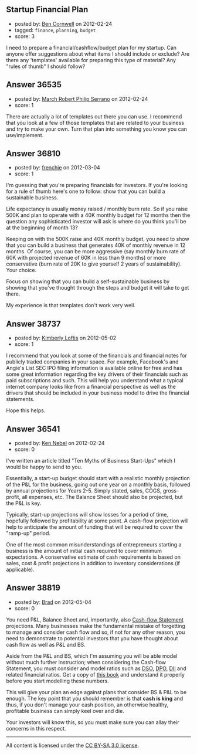## Startup Financial Plan

- posted by: [Ben Cornwell](https://stackexchange.com/users/-1/16605-ben-cornwell) on 2012-02-24
- tagged: `finance`, `planning`, `budget`
- score: 3

I need to prepare a financial/cashflow/budget plan for my startup. Can anyone offer suggestions about what items I should include or exclude? Are there any 'templates' available for preparing this type of material? Any "rules of thumb" I should follow? 





## Answer 36535

- posted by: [March Robert Philip Serrano](https://stackexchange.com/users/-1/16119-march-robert-philip-serrano) on 2012-02-24
- score: 1

There are actually a lot of templates out there you can use. I recommend that you look at a few of those templates that are related to your business and try to make your own. Turn that plan into something you know you can use/implement.


## Answer 36810

- posted by: [frenchie](https://stackexchange.com/users/-1/15155-frenchie) on 2012-03-04
- score: 1

I'm guessing that you're preparing financials for investors. If you're looking for a rule of thumb here's one to follow: show that you can build a sustainable business.

Life expectancy is usually money raised / monthly burn rate. So if you raise 500K and plan to operate with a 40K monthly budget for 12 months then the question any sophisticated investor will ask is where do you think you'll be at the beginning of month 13?

Keeping on with the 500K raise and 40K monthly budget, you need to show that you can build a business that generates 40K of monthly revenue in 12 months. Of course, you can be more aggressive (say monthly burn rate of 60K with projected revenue of 60K in less than 9 months) or more conservative (burn rate of 20K to give yourself 2 years of sustainability). Your choice.

Focus on showing that you can build a self-sustainable business by showing that you've thought through the steps and budget it will take to get there.

My experience is that templates don't work very well.


## Answer 38737

- posted by: [Kimberly Loftis](https://stackexchange.com/users/-1/17777-kimberly-loftis) on 2012-05-02
- score: 1

I recommend that you look at some of the financials and financial notes for publicly traded companies in your space. For example, Facebook's and Angie's List SEC IPO filing information is available online for free and has some great information regarding the key drivers of their financials such as paid subscriptions and such.  This will help you understand what a typical internet company looks like from a financial perspective as well as the drivers that should be included in your business model to drive the financial statements.

Hope this helps.


## Answer 36541

- posted by: [Ken Nebel](https://stackexchange.com/users/-1/16610-ken-nebel) on 2012-02-24
- score: 0

I've written an article titled "Ten Myths of Business Start-Ups" which I would be happy to send to you.

Essentially, a start-up budget should start with a realistic monthly projection of the P&L for the business, going out one year on a monthly basis, followed by annual projections for Years 2-5. Simply stated, sales, COGS, gross-profit, all expenses, etc. The Balance Sheet should also be projected, but the P&L is key.

Typically, start-up projections will show losses for a period of time, hopefully followed by profitability at some point. A cash-flow projection will help to anticipate the amount of funding that will be required to cover the "ramp-up" period.

One of the most common misunderstandings of entrepreneurs starting a business is the amount of initial cash required to cover minimum expectations.  A conservative estimate of cash requirements is based on sales, cost & profit projections in addition to inventory considerations (if applicable).




## Answer 38819

- posted by: [Brad](https://stackexchange.com/users/-1/17731-brad) on 2012-05-04
- score: 0

<p>You need P&amp;L, Balance Sheet and, importantly, also <a href="http://en.wikipedia.org/wiki/Cash_flow_statement" rel="nofollow">Cash-flow Statement</a> projections. Many businesses make the fundamental mistake of forgetting to manage and consider cash flow and so, if not for any other reason, you need to demonstrate to potential investors that you have thought about cash flow as well as P&amp;L and BS.</p>

<p>Aside from the P&amp;L and BS, which I'm assuming you will be able model without much further instruction; when considering the Cash-flow Statement, you must consider and model ratios such as <a href="http://en.wikipedia.org/wiki/Days_sales_outstanding" rel="nofollow">DSO</a>, <a href="http://en.wikipedia.org/wiki/Days_payable_outstanding" rel="nofollow">DPO</a>, <a href="http://en.wikipedia.org/wiki/Days_in_inventory" rel="nofollow">DII</a> and related financial ratios. Get a copy of <a href="http://www.amazon.co.uk/Financial-Intelligence-Managers-Knowing-ebook/dp/B004OC07FS/ref=sr_1_1?s=digital-text&amp;ie=UTF8&amp;qid=1336156112&amp;sr=1-1" rel="nofollow">this book</a> and understand it properly before you start modelling these numbers.</p>

<p>This will give your plan an edge against plans that consider BS &amp; P&amp;L to be enough. The key point that you should remember is that <strong>cash is king</strong> and thus, if you don't manage your cash position, an otherwise healthy, profitable business can simply keel over and die.</p>

<p>Your investors will know this, so you must make sure you can allay their concerns in this respect.</p>




---

All content is licensed under the [CC BY-SA 3.0 license](https://creativecommons.org/licenses/by-sa/3.0/).
